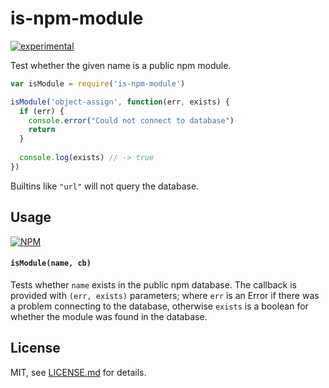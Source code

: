 # is-npm-module

[![experimental](http://badges.github.io/stability-badges/dist/experimental.svg)](http://github.com/badges/stability-badges)

Test whether the given name is a public npm module.

```js
var isModule = require('is-npm-module')

isModule('object-assign', function(err, exists) {
  if (err) {
    console.error("Could not connect to database")
    return
  }
  
  console.log(exists) // -> true
})
```

Builtins like `"url"` will not query the database.

## Usage

[![NPM](https://nodei.co/npm/is-npm-module.png)](https://www.npmjs.com/package/is-npm-module)

#### `isModule(name, cb)`

Tests whether `name` exists in the public npm database. The callback is provided with `(err, exists)` parameters; where `err` is an Error if there was a problem connecting to the database, otherwise `exists` is a boolean for whether the module was found in the database. 

## License

MIT, see [LICENSE.md](http://github.com/mattdesl/is-npm-module/blob/master/LICENSE.md) for details.
